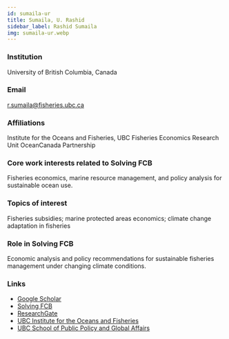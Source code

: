 ```yaml
---
id: sumaila-ur
title: Sumaila, U. Rashid
sidebar_label: Rashid Sumaila
img: sumaila-ur.webp
---
```


### Institution

University of British Columbia, Canada

### Email
r.sumaila@fisheries.ubc.ca


### Affiliations

Institute for the Oceans and Fisheries, UBC
Fisheries Economics Research Unit
OceanCanada Partnership

### Core work interests related to Solving FCB

Fisheries economics, marine resource management, and policy analysis for sustainable ocean use.

### Topics of interest

Fisheries subsidies; marine protected areas economics; climate change adaptation in fisheries

### Role in Solving FCB

Economic analysis and policy recommendations for sustainable fisheries management under changing climate conditions.

### Links
- [Google Scholar](https://scholar.google.com/citations?user=ombX57sAAAAJ)
- [Solving FCB](https://solvingfcb.org/people/rashid-sumaila/)
- [ResearchGate](https://www.researchgate.net/profile/Rashid-Sumaila)
- [UBC Institute for the Oceans and Fisheries](https://oceans.ubc.ca/rashid-sumaila/)
- [UBC School of Public Policy and Global Affairs](https://sppga.ubc.ca/profile/rashid-sumaila/)